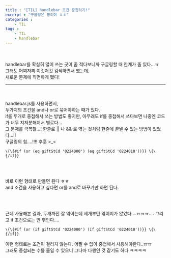 ```yaml
---
title : "[TIL] handlebar 조건 중첩하기!"
excerpt : "구글링은 짱이야 ㅎㅎ"
categories : 
    - TIL
tags : 
    - TIL
    - handlebar
---
```



<br><br> 
handlebar를 확실히 많이 쓰는 곳이 좀 적다보니까 구글링할 때 한계가 좀 있다...ㅠ  
그래도 어찌저찌 이것저것 검색하면서 했는데,  
새로운 문제에 직면하게 됐다!   


---

<br><br> 
handlebar.js를 사용하면서,   
두가지의 조건을 and나 or로 묶어야하는 때가 있다.  
if를 두개로 중첩해서 쓰는 방법도 좋지만, 아무래도 if를 중첩해서 쓰다보면 나중엔 코드가 너무 지저분해져서 별로다...  
그 문제를 극복할...! 한줄로 || 나 && 로 엮는 것처럼 한줄에 끝낼 수 있는 방법이 있었다...!!  
구글링의 힘....!!!! 후훗 >_<  



```
\{\{#if (or (eq giftStCd '0224000') (eq giftStCd '0224010'))}} \{\{/if}}
```  

<br><br>   

바로 이런 형태로 만들면 된다 ㅎㅎ  
and 조건을 사용하고 싶다면 or를 and로 바꾸기만 하면 된다.  


<br><br>    

근데 사용해본 결과, 두개까진 잘 엮이는데 세개부턴 엮이지가 않았다....ㅠㅠㅠ....
그리고 if 조건으로는 안 엮인다....  


```
\{\{#if (or (if giftStCd '0224000') (if giftStCd '0224010'))}} \{\{/if}}
```  

이런 형태로는 조건이 걸리지 않는다. 어쩔 수 없이 중첩해서 사용해야한다..ㅠㅠ  
그래도 중첩되는 수를 줄일 수 있으니 그나마 다행인 것 같기도 하다 ㅋㅋㅋㅋ  

